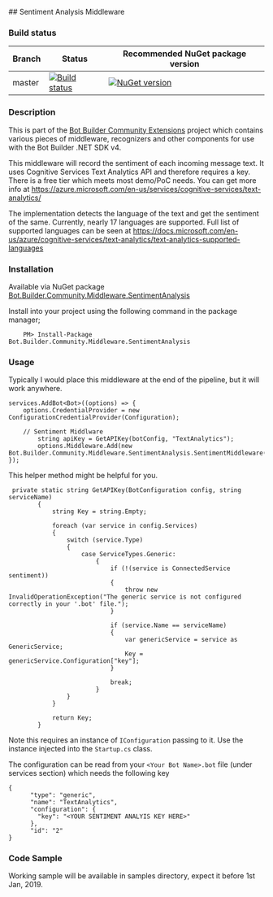 ﻿﻿## Sentiment Analysis Middleware
 
### Build status
| Branch | Status | Recommended NuGet package version |
| ------ | ------ | ------ |
| master | [![Build status](https://ci.appveyor.com/api/projects/status/b9123gl3kih8x9cb?svg=true)](https://ci.appveyor.com/project/garypretty/botbuilder-community) | [![NuGet version](https://img.shields.io/badge/NuGet-1.0.39-blue.svg)](https://www.nuget.org/packages/Bot.Builder.Community.Middleware.SentimentAnalysis/) |

### Description
This is part of the [Bot Builder Community Extensions](https://github.com/garypretty/botbuilder-community) project which contains various pieces of middleware, recognizers and other components for use with the Bot Builder .NET SDK v4.

This middleware will record the sentiment of each incoming message text. It uses Cognitive Services Text Analytics API and therefore requires a key. There is a free tier which meets most demo/PoC needs.  You can get more info at https://azure.microsoft.com/en-us/services/cognitive-services/text-analytics/

The implementation detects the language of the text and get the sentiment of the same. Currently, nearly 17 languages are supported. Full list of supported languages can be seen at https://docs.microsoft.com/en-us/azure/cognitive-services/text-analytics/text-analytics-supported-languages

### Installation

Available via NuGet package [Bot.Builder.Community.Middleware.SentimentAnalysis](https://www.nuget.org/packages/Bot.Builder.Community.Middleware.SentimentAnalysis/)

Install into your project using the following command in the package manager;
```
    PM> Install-Package Bot.Builder.Community.Middleware.SentimentAnalysis
```

### Usage

Typically I would place this middleware at the end of the pipeline, but it will work anywhere.  

```
services.AddBot<Bot>((options) => {
    options.CredentialProvider = new ConfigurationCredentialProvider(Configuration);
	
	// Sentiment Middlware
        string apiKey = GetAPIKey(botConfig, "TextAnalytics");
        options.Middleware.Add(new Bot.Builder.Community.Middleware.SentimentAnalysis.SentimentMiddleware(apiKey));
});
```
This helper method might be helpful for you.

```
 private static string GetAPIKey(BotConfiguration config, string serviceName)
        {
            string Key = string.Empty;

            foreach (var service in config.Services)
            {
                switch (service.Type)
                {
                    case ServiceTypes.Generic:
                        {
                            if (!(service is ConnectedService sentiment))
                            {
                                throw new InvalidOperationException("The generic service is not configured correctly in your '.bot' file.");
                            }

                            if (service.Name == serviceName)
                            {
                                var genericService = service as GenericService;
                                Key = genericService.Configuration["key"];
                            }

                            break;
                        }
                }
            }

            return Key;
        }
```

Note this requires an instance of `IConfiguration` passing to it.  Use the instance injected into the `Startup.cs` class.  

The configuration can be read from your `<Your Bot Name>.bot` file (under services section) which needs the following key

```
{
      "type": "generic",
      "name": "TextAnalytics",
      "configuration": {
        "key": "<YOUR SENTIMENT ANALYIS KEY HERE>"
      },
      "id": "2"
}
```

### Code Sample

Working sample will be available in samples directory, expect it before 1st Jan, 2019. 

